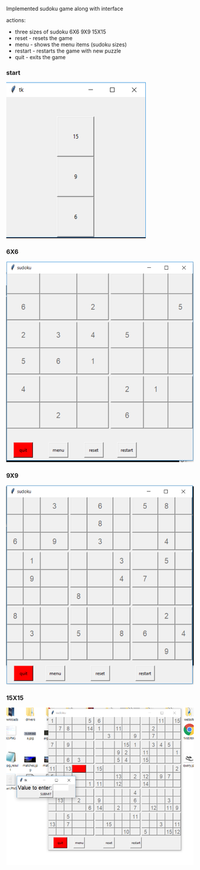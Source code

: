 Implemented sudoku game along with interface

actions:
* three sizes of sudoku 6X6 9X9 15X15
* reset - resets the game
* menu - shows the menu items (sudoku sizes)
* restart - restarts the game with new puzzle
* quit - exits the game

### start
![togo2](https://github.com/DIVYA-19/sudoku-python/blob/master/start.PNG)
### 6X6
![togo2](https://github.com/DIVYA-19/sudoku-python/blob/master/6.PNG)
### 9X9
![togo2](https://github.com/DIVYA-19/sudoku-python/blob/master/9.PNG)
### 15X15
![togo2](https://github.com/DIVYA-19/sudoku-python/blob/master/15.PNG)
